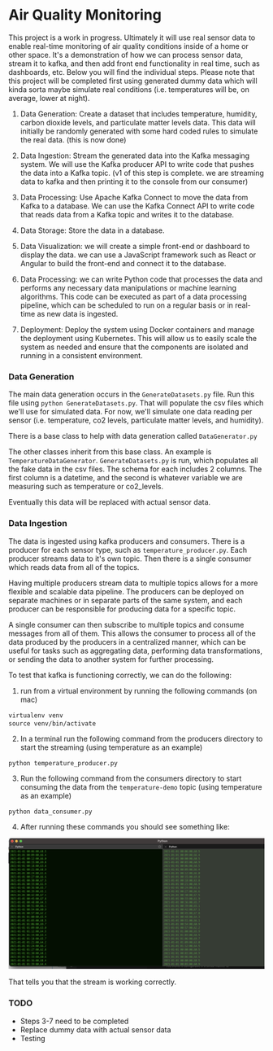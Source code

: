 # Air Quality Monitoring

This project is a work in progress. Ultimately it will use real sensor data to enable real-time monitoring of air quality conditions inside of a home or other space. It's a demonstration of how we can process sensor data, stream it to kafka, and then add front end functionality in real time, such as dashboards, etc. Below you will find the individual steps. Please note that this project will be completed first using generated dummy data which will kinda sorta maybe simulate real conditions (i.e. temperatures will be, on average, lower at night).

1. Data Generation: Create a dataset that includes temperature, humidity, carbon dioxide levels, and particulate matter levels data. This data will initially be randomly generated with some hard coded rules to simulate the real data. (this is now done)

2. Data Ingestion: Stream the generated data into the Kafka messaging system. We will use the Kafka producer API to write code that pushes the data into a Kafka topic. (v1 of this step is complete. we are streaming data to kafka and then printing it to the console from our consumer)

3. Data Processing: Use Apache Kafka Connect to move the data from Kafka to a database. We can use the Kafka Connect API to write code that reads data from a Kafka topic and writes it to the database.

4. Data Storage: Store the data in a database.

5. Data Visualization: we will create a simple front-end or dashboard to display the data. we can use a JavaScript framework such as React or Angular to build the front-end and connect it to the database.

6. Data Processing: we can write Python code that processes the data and performs any necessary data manipulations or machine learning algorithms. This code can be executed as part of a data processing pipeline, which can be scheduled to run on a regular basis or in real-time as new data is ingested.

7. Deployment: Deploy the system using Docker containers and manage the deployment using Kubernetes. This will allow us to easily scale the system as needed and ensure that the components are isolated and running in a consistent environment.

### Data Generation
The main data generation occurs in the `GenerateDatasets.py` file. Run this file using `python GenerateDatasets.py`. That will populate the csv files which we'll use for simulated data. For now, we'll simulate one data reading per sensor (i.e. temperature, co2 levels, particulate matter levels, and humidity).
    
There is a base class to help with data generation called `DataGenerator.py`

The other classes inherit from this base class. An example is `TemperatureDataGenerator`. `GenerateDatasets.py` is run, which populates all the fake data in the csv files. The schema for each includes 2 columns. The first column is a datetime, and the second is whatever variable we are measuring such as temperature or co2_levels.

Eventually this data will be replaced with actual sensor data. 

### Data Ingestion
The data is ingested using kafka producers and consumers. There is a producer for each sensor type, such as `temperature_producer.py`. Each producer streams data to it's own topic. Then there is a single consumer which reads data from all of the topics.

Having multiple producers stream data to multiple topics allows for a more flexible and scalable data pipeline. The producers can be deployed on separate machines or in separate parts of the same system, and each producer can be responsible for producing data for a specific topic.

A single consumer can then subscribe to multiple topics and consume messages from all of them. This allows the consumer to process all of the data produced by the producers in a centralized manner, which can be useful for tasks such as aggregating data, performing data transformations, or sending the data to another system for further processing.

To test that kafka is functioning correctly, we can do the following:

1. run from a virtual environment by running the following commands (on mac)

```
virtualenv venv
source venv/bin/activate
```

2. In a terminal run the following command from the producers directory to start the streaming (using temperature as an example)

```
python temperature_producer.py
```

3. Run the following command from the consumers directory to start consuming the data from the `temperature-demo` topic (using temperature as an example)

```
python data_consumer.py
```

4. After running these commands you should see something like:

![screenshot](random/producer_consumer_screenshot.png)

That tells you that the stream is working correctly. 

### TODO
* Steps 3-7 need to be completed
* Replace dummy data with actual sensor data
* Testing